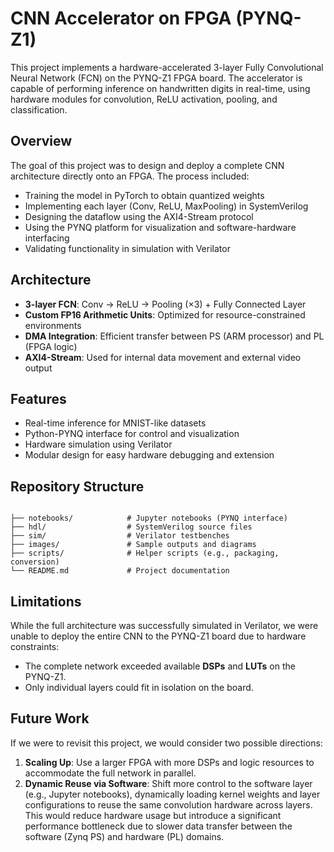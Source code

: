 # CNN Accelerator on FPGA (PYNQ-Z1)

This project implements a hardware-accelerated 3-layer Fully Convolutional Neural Network (FCN) on the PYNQ-Z1 FPGA board. The accelerator is capable of performing inference on handwritten digits in real-time, using hardware modules for convolution, ReLU activation, pooling, and classification.

## Overview

The goal of this project was to design and deploy a complete CNN architecture directly onto an FPGA. The process included:

- Training the model in PyTorch to obtain quantized weights
- Implementing each layer (Conv, ReLU, MaxPooling) in SystemVerilog
- Designing the dataflow using the AXI4-Stream protocol
- Using the PYNQ platform for visualization and software-hardware interfacing
- Validating functionality in simulation with Verilator

## Architecture

- **3-layer FCN**: Conv → ReLU → Pooling (×3) + Fully Connected Layer
- **Custom FP16 Arithmetic Units**: Optimized for resource-constrained environments
- **DMA Integration**: Efficient transfer between PS (ARM processor) and PL (FPGA logic)
- **AXI4-Stream**: Used for internal data movement and external video output

## Features

- Real-time inference for MNIST-like datasets
- Python-PYNQ interface for control and visualization
- Hardware simulation using Verilator
- Modular design for easy hardware debugging and extension

## Repository Structure

```

├── notebooks/            # Jupyter notebooks (PYNQ interface)
├── hdl/                  # SystemVerilog source files
├── sim/                  # Verilator testbenches
├── images/               # Sample outputs and diagrams
├── scripts/              # Helper scripts (e.g., packaging, conversion)
└── README.md             # Project documentation

```

## Limitations

While the full architecture was successfully simulated in Verilator, we were unable to deploy the entire CNN to the PYNQ-Z1 board due to hardware constraints:

- The complete network exceeded available **DSPs** and **LUTs** on the PYNQ-Z1.
- Only individual layers could fit in isolation on the board.

## Future Work

If we were to revisit this project, we would consider two possible directions:

1. **Scaling Up**: Use a larger FPGA with more DSPs and logic resources to accommodate the full network in parallel.
2. **Dynamic Reuse via Software**: Shift more control to the software layer (e.g., Jupyter notebooks), dynamically loading kernel weights and layer configurations to reuse the same convolution hardware across layers. This would reduce hardware usage but introduce a significant performance bottleneck due to slower data transfer between the software (Zynq PS) and hardware (PL) domains.
